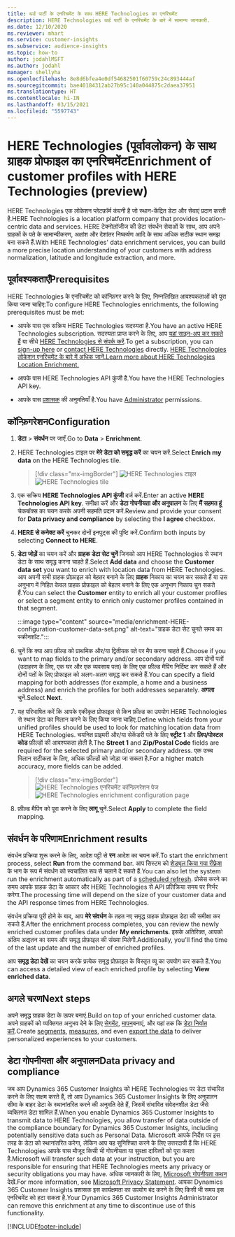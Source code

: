 ```yaml
---
title: थर्ड पार्टी के एनरिचमेंट के साथ HERE Technologies का एनरिचमेंट
description: HERE Technologies थर्ड पार्टी के एनरिचमेंट के बारे में सामान्य जानकारी.
ms.date: 12/10/2020
ms.reviewer: mhart
ms.service: customer-insights
ms.subservice: audience-insights
ms.topic: how-to
author: jodahlMSFT
ms.author: jodahl
manager: shellyha
ms.openlocfilehash: 8e8d6bfea4e0df54682501f60759c24c893444af
ms.sourcegitcommit: bae40184312ab27b95c140a044875c2daea37951
ms.translationtype: HT
ms.contentlocale: hi-IN
ms.lasthandoff: 03/15/2021
ms.locfileid: "5597743"
---
```

# <a name="enrichment-of-customer-profiles-with-here-technologies-preview"></a><span data-ttu-id="1736c-103">HERE Technologies (पूर्वावलोकन) के साथ ग्राहक प्रोफाइल का एनरिचमेंट</span><span class="sxs-lookup"><span data-stu-id="1736c-103">Enrichment of customer profiles with HERE Technologies (preview)</span></span>

<span data-ttu-id="1736c-104">HERE Technologies एक लोकेशन प्लेटफ़ॉर्म कंपनी है जो स्थान-केंद्रित डेटा और सेवाएं प्रदान करती है.</span><span class="sxs-lookup"><span data-stu-id="1736c-104">HERE Technologies is a location platform company that provides location-centric data and services.</span></span> <span data-ttu-id="1736c-105">HERE टेक्नोलॉजीज की डेटा संवर्धन सेवाओं के साथ, आप अपने ग्राहकों के पते के सामान्यीकरण, अक्षांश और देशांतर निष्कर्षण आदि के साथ अधिक सटीक स्थान समझ बना सकते हैं.</span><span class="sxs-lookup"><span data-stu-id="1736c-105">With HERE Technologies' data enrichment services, you can build a more precise location understanding of your customers with address normalization, latitude and longitude extraction, and more.</span></span>

## <a name="prerequisites"></a><span data-ttu-id="1736c-106">पूर्वावश्यकताएँ</span><span class="sxs-lookup"><span data-stu-id="1736c-106">Prerequisites</span></span>

<span data-ttu-id="1736c-107">HERE Technologies के एनरिचमेंट को कॉन्फ़िगर करने के लिए, निम्नलिखित आवश्यकताओं को पूरा किया जाना चाहिए:</span><span class="sxs-lookup"><span data-stu-id="1736c-107">To configure HERE Technologies enrichments, the following prerequisites must be met:</span></span>

- <span data-ttu-id="1736c-108">आपके पास एक सक्रिय HERE Technologies सदस्यता है.</span><span class="sxs-lookup"><span data-stu-id="1736c-108">You have an active HERE Technologies subscription.</span></span> <span data-ttu-id="1736c-109">सदस्यता प्राप्त करने के लिए, आप [यहां साइन-अप कर सकते हैं](https://developer.here.com/sign-up?utm_medium=referral&utm_source=Microsoft-Dynamics-CI&create=Freemium-Basic) या सीधे [HERE Technologies से संपर्क करें](https://developer.here.com/help?utm_medium=referral&utm_source=Microsoft-Dynamics-CI#how-can-we-help-you).</span><span class="sxs-lookup"><span data-stu-id="1736c-109">To get a subscription, you can [sign-up here](https://developer.here.com/sign-up?utm_medium=referral&utm_source=Microsoft-Dynamics-CI&create=Freemium-Basic) or [contact HERE Technologies](https://developer.here.com/help?utm_medium=referral&utm_source=Microsoft-Dynamics-CI#how-can-we-help-you) directly.</span></span> [<span data-ttu-id="1736c-110">HERE Technologies लोकेशन एनरिचमेंट के बारे में अधिक जानें.</span><span class="sxs-lookup"><span data-stu-id="1736c-110">Learn more about HERE Technologies Location Enrichment.</span></span>](https://developer.here.com/location-enrichment?cid=Dev-MicrosoftDynamics-DB-0-Dev-&utm_source=MicrosoftDynamics&utm_medium=referral&utm_campaign=Online_Dev_ReferralMicrosoft)

- <span data-ttu-id="1736c-111">आपके पास HERE Technologies API कुंजी है.</span><span class="sxs-lookup"><span data-stu-id="1736c-111">You have the HERE Technologies API key.</span></span>

- <span data-ttu-id="1736c-112">आपके पास [प्रशासक](permissions.md#administrator) की अनुमतियाँ है.</span><span class="sxs-lookup"><span data-stu-id="1736c-112">You have [Administrator](permissions.md#administrator) permissions.</span></span>

## <a name="configuration"></a><span data-ttu-id="1736c-113">कॉन्फ़िगरेशन</span><span class="sxs-lookup"><span data-stu-id="1736c-113">Configuration</span></span>

1. <span data-ttu-id="1736c-114">**डेटा** > **संवर्धन** पर जाएँ.</span><span class="sxs-lookup"><span data-stu-id="1736c-114">Go to **Data** > **Enrichment**.</span></span>

1. <span data-ttu-id="1736c-115">HERE Technologies टाइल पर **मेरे डेटा को समृद्ध करें** का चयन करें.</span><span class="sxs-lookup"><span data-stu-id="1736c-115">Select **Enrich my data** on the HERE Technologies tile.</span></span>

   > [!div class="mx-imgBorder"]
   > <span data-ttu-id="1736c-116">![HERE Technologies टाइल](media/HERE-tile.png "HERE Technologies टाइल")</span><span class="sxs-lookup"><span data-stu-id="1736c-116">![HERE Technologies tile](media/HERE-tile.png "HERE Technologies tile")</span></span>

1. <span data-ttu-id="1736c-117">एक सक्रिय **HERE Technologies API कुंजी** दर्ज करें.</span><span class="sxs-lookup"><span data-stu-id="1736c-117">Enter an active **HERE Technologies API key**.</span></span> <span data-ttu-id="1736c-118">समीक्षा करें और **डेटा गोपनीयता और अनुपालन** के लिए **मैं सहमत हूं** चेकबॉक्स का चयन करके अपनी सहमति प्रदान करें.</span><span class="sxs-lookup"><span data-stu-id="1736c-118">Review and provide your consent for **Data privacy and compliance** by selecting the **I agree** checkbox.</span></span> 

1. <span data-ttu-id="1736c-119">**HERE से कनेक्ट करें** चुनकर दोनों इनपुट्स की पुष्टि करें.</span><span class="sxs-lookup"><span data-stu-id="1736c-119">Confirm both inputs by selecting **Connect to HERE**.</span></span>

1.  <span data-ttu-id="1736c-120">**डेटा जोड़ें** का चयन करें और **ग्राहक डेटा सेट चुनें** जिनको आप HERE Technologies से स्थान डेटा के साथ समृद्ध करना चाहते हैं.</span><span class="sxs-lookup"><span data-stu-id="1736c-120">Select **Add data** and choose the **Customer data set** you want to enrich with location data from HERE Technologies.</span></span> <span data-ttu-id="1736c-121">आप अपनी सभी ग्राहक प्रोफ़ाइल को बेहतर बनाने के लिए **ग्राहक** निकाय का चयन कर सकते हैं या उस अनुभाग में निहित केवल ग्राहक प्रोफ़ाइल को बेहतर बनाने के लिए एक अनुभाग निकाय चुन सकते हैं.</span><span class="sxs-lookup"><span data-stu-id="1736c-121">You can select the **Customer** entity to enrich all your customer profiles or select a segment entity to enrich only customer profiles contained in that segment.</span></span>

    :::image type="content" source="media/enrichment-HERE-configuration-customer-data-set.png" alt-text="ग्राहक डेटा सेट चुनते समय का स्क्रीनशॉट.":::

1. <span data-ttu-id="1736c-123">चुनें कि क्या आप फ़ील्ड को प्राथमिक और/या द्वितीयक पते पर मैप करना चाहते हैं.</span><span class="sxs-lookup"><span data-stu-id="1736c-123">Choose if you want to map fields to the primary and/or secondary address.</span></span> <span data-ttu-id="1736c-124">आप दोनों पतों (उदाहरण के लिए, एक घर और एक व्यवसाय पता) के लिए एक फ़ील्ड मैपिंग निर्दिष्ट कर सकते हैं और दोनों पतों के लिए प्रोफाइल को अलग-अलग समृद्ध कर सकते हैं.</span><span class="sxs-lookup"><span data-stu-id="1736c-124">You can specify a field mapping for both addresses (for example, a home and a business address) and enrich the profiles for both addresses separately.</span></span> <span data-ttu-id="1736c-125">**अगला** चुनें.</span><span class="sxs-lookup"><span data-stu-id="1736c-125">Select **Next**.</span></span>

1. <span data-ttu-id="1736c-126">यह परिभाषित करें कि आपके एकीकृत प्रोफाइल से किन फ़ील्ड का उपयोग HERE Technologies से स्थान डेटा का मिलान करने के लिए किया जाना चाहिए.</span><span class="sxs-lookup"><span data-stu-id="1736c-126">Define which fields from your unified profiles should be used to look for matching location data from HERE Technologies.</span></span> <span data-ttu-id="1736c-127">चयनित प्राइमरी और/या सेकेंडरी पते के लिए **स्ट्रीट 1** और **ज़िप/पोस्टल कोड** फ़ील्डों की आवश्यकता होती है.</span><span class="sxs-lookup"><span data-stu-id="1736c-127">The **Street 1** and **Zip/Postal Code** fields are required for the selected primary and/or secondary address.</span></span> <span data-ttu-id="1736c-128">एक उच्च मिलान सटीकता के लिए, अधिक फ़ील्डों को जोड़ा जा सकता है.</span><span class="sxs-lookup"><span data-stu-id="1736c-128">For a higher match accuracy, more fields can be added.</span></span>

   > [!div class="mx-imgBorder"]
   > <span data-ttu-id="1736c-129">![HERE Technologies एनरिचमेंट कॉन्फ़िगरेशन पेज](media/enrichment-HERE-configuration.png "HERE Technologies एनरिचमेंट कॉन्फिगरेशन पेज")</span><span class="sxs-lookup"><span data-stu-id="1736c-129">![HERE Technologies enrichment configuration page](media/enrichment-HERE-configuration.png "HERE Technologies enrichment configuration page")</span></span>

1. <span data-ttu-id="1736c-130">फ़ील्ड मैपिंग को पूरा करने के लिए **लागू** चुनें.</span><span class="sxs-lookup"><span data-stu-id="1736c-130">Select **Apply** to complete the field mapping.</span></span>

## <a name="enrichment-results"></a><span data-ttu-id="1736c-131">संवर्धन के परिणाम</span><span class="sxs-lookup"><span data-stu-id="1736c-131">Enrichment results</span></span>

<span data-ttu-id="1736c-132">संवर्धन प्रक्रिया शुरू करने के लिए, आदेश पट्टी से **रन** आदेश का चयन करें.</span><span class="sxs-lookup"><span data-stu-id="1736c-132">To start the enrichment process, select **Run** from the command bar.</span></span> <span data-ttu-id="1736c-133">आप सिस्टम को [शेड्यूल किया गया रीफ़्रेश](system.md#schedule-tab) के भाग के रूप में संवर्धन को स्वचालित रूप से चलाने दे सकते हैं.</span><span class="sxs-lookup"><span data-stu-id="1736c-133">You can also let the system run the enrichment automatically as part of a [scheduled refresh](system.md#schedule-tab).</span></span> <span data-ttu-id="1736c-134">प्रोसेस करने का समय आपके ग्राहक डेटा के आकार और HERE Technologies से API प्रतिक्रिया समय पर निर्भर करेगा.</span><span class="sxs-lookup"><span data-stu-id="1736c-134">The processing time will depend on the size of your customer data and the API response times from HERE Technologies.</span></span>

<span data-ttu-id="1736c-135">संवर्धन प्रक्रिया पूरी होने के बाद, आप **मेरे संवर्धन** के तहत नए समृद्ध ग्राहक प्रोफ़ाइल डेटा की समीक्षा कर सकते हैं.</span><span class="sxs-lookup"><span data-stu-id="1736c-135">After the enrichment process completes, you can review the newly enriched customer profiles data under **My enrichments**.</span></span> <span data-ttu-id="1736c-136">इसके अतिरिक्त, आपको अंतिम अद्यतन का समय और समृद्ध प्रोफ़ाइल की संख्या मिलेगी.</span><span class="sxs-lookup"><span data-stu-id="1736c-136">Additionally, you'll find the time of the last update and the number of enriched profiles.</span></span>

<span data-ttu-id="1736c-137">आप **समृद्ध डेटा देखें** का चयन करके प्रत्येक समृद्ध प्रोफ़ाइल के विस्तृत व्यू का उपयोग कर सकते हैं.</span><span class="sxs-lookup"><span data-stu-id="1736c-137">You can access a detailed view of each enriched profile by selecting **View enriched data**.</span></span>

## <a name="next-steps"></a><span data-ttu-id="1736c-138">अगले चरण</span><span class="sxs-lookup"><span data-stu-id="1736c-138">Next steps</span></span>

<span data-ttu-id="1736c-139">अपने समृद्ध ग्राहक डेटा के ऊपर बनाएं.</span><span class="sxs-lookup"><span data-stu-id="1736c-139">Build on top of your enriched customer data.</span></span> <span data-ttu-id="1736c-140">अपने ग्राहकों को व्यक्तिगत अनुभव देने के लिए [सेगमेंट](segments.md), [मापन](measures.md)बनाएं, और यहां तक कि [डेटा निर्यात करें](export-destinations.md).</span><span class="sxs-lookup"><span data-stu-id="1736c-140">Create [segments](segments.md), [measures](measures.md), and even [export the data](export-destinations.md) to deliver personalized experiences to your customers.</span></span>

## <a name="data-privacy-and-compliance"></a><span data-ttu-id="1736c-141">डेटा गोपनीयता और अनुपालन</span><span class="sxs-lookup"><span data-stu-id="1736c-141">Data privacy and compliance</span></span>

<span data-ttu-id="1736c-142">जब आप Dynamics 365 Customer Insights को HERE Technologies पर डेटा संचारित करने के लिए सक्षम करते हैं, तो आप Dynamics 365 Customer Insights के लिए अनुपालन सीमा के बाहर डेटा के स्थानांतरित करने की अनुमति देते हैं, जिसमें संभावित संवेदनशील डेटा जैसे व्यक्तिगत डेटा शामिल हैं.</span><span class="sxs-lookup"><span data-stu-id="1736c-142">When you enable Dynamics 365 Customer Insights to transmit data to HERE Technologies, you allow transfer of data outside of the compliance boundary for Dynamics 365 Customer Insights, including potentially sensitive data such as Personal Data.</span></span> <span data-ttu-id="1736c-143">Microsoft आपके निर्देश पर इस तरह के डेटा को स्थानांतरित करेगा, लेकिन आप यह सुनिश्चित करने के लिए उत्तरदायी हैं कि HERE Technologies आपके पास मौजूद किसी भी गोपनीयता या सुरक्षा दायित्वों को पूरा करता है.</span><span class="sxs-lookup"><span data-stu-id="1736c-143">Microsoft will transfer such data at your instruction, but you are responsible for ensuring that HERE Technologies meets any privacy or security obligations you may have.</span></span> <span data-ttu-id="1736c-144">अधिक जानकारी के लिए, [Microsoft गोपनीयता कथन](https://go.microsoft.com/fwlink/?linkid=396732) देखें.</span><span class="sxs-lookup"><span data-stu-id="1736c-144">For more information, see [Microsoft Privacy Statement](https://go.microsoft.com/fwlink/?linkid=396732).</span></span>
<span data-ttu-id="1736c-145">आपका Dynamics 365 Customer Insights प्रशासक इस कार्यक्षमता का उपयोग बंद करने के लिए किसी भी समय इस एनरिचमेंट को हटा सकता है.</span><span class="sxs-lookup"><span data-stu-id="1736c-145">Your Dynamics 365 Customer Insights Administrator can remove this enrichment at any time to discontinue use of this functionality.</span></span>


[!INCLUDE[footer-include](../includes/footer-banner.md)]